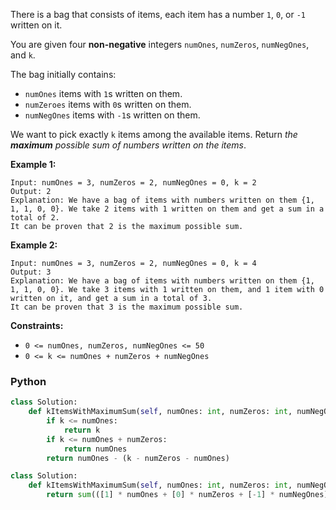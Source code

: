 There is a bag that consists of items, each item has a number  `1`,  `0`, or  `-1`  written on it.

You are given four  **non-negative** integers  `numOnes`,  `numZeros`,  `numNegOnes`, and  `k`.

The bag initially contains:

- `numOnes`  items with  `1`s written on them.
- `numZeroes`  items with  `0`s written on them.
- `numNegOnes`  items with  `-1`s written on them.

We want to pick exactly  `k`  items among the available items. Return  _the  **maximum**  possible sum of numbers
written on the items_.

**Example 1:**

```
Input: numOnes = 3, numZeros = 2, numNegOnes = 0, k = 2
Output: 2
Explanation: We have a bag of items with numbers written on them {1, 1, 1, 0, 0}. We take 2 items with 1 written on them and get a sum in a total of 2.
It can be proven that 2 is the maximum possible sum.
```

**Example 2:**

```
Input: numOnes = 3, numZeros = 2, numNegOnes = 0, k = 4
Output: 3
Explanation: We have a bag of items with numbers written on them {1, 1, 1, 0, 0}. We take 3 items with 1 written on them, and 1 item with 0 written on it, and get a sum in a total of 3.
It can be proven that 3 is the maximum possible sum.
```

**Constraints:**

- `0 <= numOnes, numZeros, numNegOnes <= 50`
- `0 <= k <= numOnes + numZeros + numNegOnes`

### Python

```python
class Solution:
    def kItemsWithMaximumSum(self, numOnes: int, numZeros: int, numNegOnes: int, k: int) -> int:
        if k <= numOnes:
            return k
        if k <= numOnes + numZeros:
            return numOnes
        return numOnes - (k - numZeros - numOnes)
```

```python
class Solution:
    def kItemsWithMaximumSum(self, numOnes: int, numZeros: int, numNegOnes: int, k: int) -> int:
        return sum(([1] * numOnes + [0] * numZeros + [-1] * numNegOnes)[:k])
```